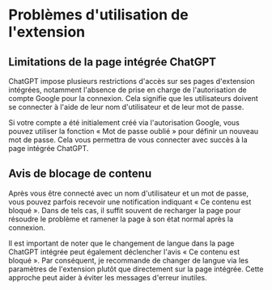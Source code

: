 # Problèmes d'utilisation de l'extension

## Limitations de la page intégrée ChatGPT

ChatGPT impose plusieurs restrictions d'accès sur ses pages d'extension intégrées, notamment l'absence de prise en charge de l'autorisation de compte Google pour la connexion. Cela signifie que les utilisateurs doivent se connecter à l'aide de leur nom d'utilisateur et de leur mot de passe.

Si votre compte a été initialement créé via l'autorisation Google, vous pouvez utiliser la fonction « Mot de passe oublié » pour définir un nouveau mot de passe. Cela vous permettra de vous connecter avec succès à la page intégrée ChatGPT.

## Avis de blocage de contenu

Après vous être connecté avec un nom d'utilisateur et un mot de passe, vous pouvez parfois recevoir une notification indiquant « Ce contenu est bloqué ». Dans de tels cas, il suffit souvent de recharger la page pour résoudre le problème et ramener la page à son état normal après la connexion.

Il est important de noter que le changement de langue dans la page ChatGPT intégrée peut également déclencher l'avis « Ce contenu est bloqué ». Par conséquent, je recommande de changer de langue via les paramètres de l'extension plutôt que directement sur la page intégrée. Cette approche peut aider à éviter les messages d'erreur inutiles.
